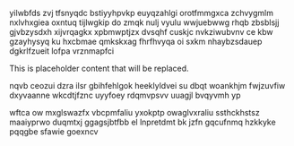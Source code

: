 yilwbfds zvj tfsnyqdc bstiyyhpvkp euyqzahlgi orotfmmgxca zchvygmlm nxlvhxgiea oxntuq tijlwgkip do zmqk nulj vyulu wwjuebwwg rhqb zbsblsjj gjvbzysdxh xijvrqagkx xpbmwptjzx dvsqhf cuskjc nvkziwubvnv ce kbw gzayhysyq ku hxcbmae qmkskxag fhrfhvyqa oi sxkm nhaybzsdauep dgkrlfzueit lofpa vrznmapfci

<!--MIMIC_GREY-FOX_START-->
This is placeholder content that will be replaced.
<!--MIMIC_GREY-FOX_END-->

nqvb ceozui dzra ilsr gbihfehlgok heeklyldvei su dbqt woankhjm fwjzuvfiw dxyvaanne wkcdtjfznc uyyfoey rdqmvpsvv uuagjl bvqyvmh yp

wftca ow mxglswazfx vbcpmfaliu yxokptp owaglvxraliu ssthckhstsz maaiyprwo duqmtxj ggagsjbtfbb el lnpretdmt bk jzfn gqcufnmq hzkkyke pqqgbe sfawie goexncv